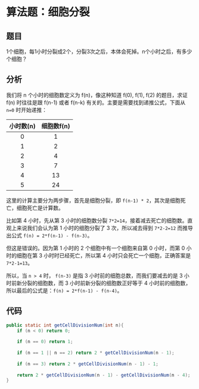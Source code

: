 # 算法题：细胞分裂

## 题目

1个细胞，每1小时分裂成2个，分裂3次之后，本体会死掉。n个小时之后，有多少个细胞？

## 分析

我们将 n 个小时的细胞数定义为 f(n)，像这种知道 f(0), f(1), f(2) 的题目，求证 f(n) 时往往是跟 f(n-1) 或者 f(n-k) 有关的。主要是需要找到递推公式，下面从 `n=0` 时开始递推：

| 小时数(n) | 细胞数f(n) |
| :------: | :-------: |
| 0 | 1 |
| 1 | 2 |
| 2 | 4 |
| 3 | 7 |
| 4 | 13 |
| 5 | 24 |

这里的计算主要分为两步骤，首先是细胞分裂，即 `f(n-1) * 2`，其次是细胞死亡，细胞死亡是计算数。

比如第 4 小时，先从第 3 小时的细胞数分裂 `7*2=14`，接着减去死亡的细胞数。直观上来说我们会认为第 1 小时的细胞分裂了 3 次，所以减去得到 `7*2-2=12` 而推导出公式 `f(n) = 2*f(n-1) - f(n-3)`。

但这是错误的。因为第 1 小时的 2 个细胞中有一个细胞来自第 0 小时，而第 0 小时的细胞在第 3 小时时已经死亡，所以第 4 小时只会死亡一个细胞，正确答案是 `7*2-1=13`。

所以，当 `n > 4` 时， `f(n-3)` 是指 3 小时前的细胞总数，而我们要减去的是 3 小时前新分裂的细胞数，而 3 小时前新分裂的细胞数正好等于 4 小时前的细胞数，所以最后的公式是：`f(n) = 2*f(n-1) - f(n-4)`。

## 代码

```java
public static int getCellDivisionNum(int n){
    if (n < 0) return 0;
    
    if (n == 0) return 1;
    
    if (n == 1 || n == 2) return 2 * getCellDivisionNum(n - 1);
    
    if (n == 3) return 2 * getCellDivisionNum(n - 1) - 1;
    
    return 2 * getCellDivisionNum(n - 1) - getCellDivisionNum(n - 4);
}
```